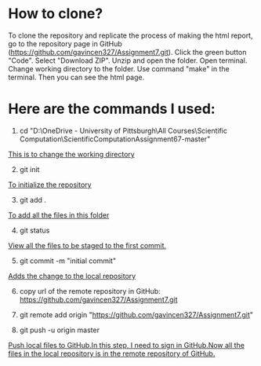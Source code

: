 # How to clone?

To clone the repository and replicate the process of making the html report, go to the repository page in GitHub (https://github.com/gavincen327/Assignment7.git). Click the green button "Code". Select "Download ZIP". Unzip and open the folder. Open terminal. Change working directory to the folder. Use command "make" in the terminal. Then you can see the html page. 


# Here are the commands I used:

1. cd "D:\OneDrive - University of Pittsburgh\All Courses\Scientific Computation\ScientificComputationAssignment67-master"

<u>This is to change the working directory</u>

2. git init

<u>To initialize the repository</u>

3. git add .

<u>To add all the files in this folder</u>

4. git status

<u>View all the files to be staged to the first commit.</u>

5. git commit -m "initial commit"

<u>Adds the change to the local repository</u>

6. copy url of the remote repository in GitHub: https://github.com/gavincen327/Assignment7.git

7. git remote add origin "https://github.com/gavincen327/Assignment7.git"

8. git push -u origin master

<u>Push local files to GitHub.In this step, I need to sign in GitHub.Now all the files in the local repository is in the remote repository of GitHub.</u>

